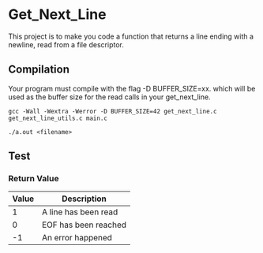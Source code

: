 # Get_Next_Line
This project is to make you code a function that returns a line ending with a newline, read from a file descriptor.

## Compilation
Your program must compile with the flag -D BUFFER_SIZE=xx. which will be used as the buffer size for the read calls in your get_next_line.
```
gcc -Wall -Wextra -Werror -D BUFFER_SIZE=42 get_next_line.c get_next_line_utils.c main.c
```
```
./a.out <filename>
```

## Test

### Return Value

| Value | Description |
----|---- 
| 1 | A line has been read |
| 0 | EOF has been reached |
| -1| An error happened    |
